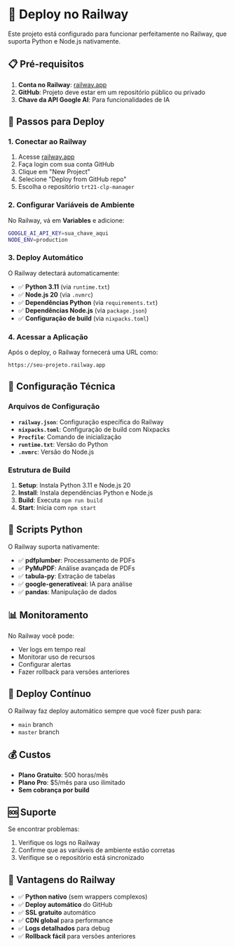 # 🚂 Deploy no Railway

Este projeto está configurado para funcionar perfeitamente no Railway, que suporta Python e Node.js nativamente.

## 📋 Pré-requisitos

1. **Conta no Railway**: [railway.app](https://railway.app)
2. **GitHub**: Projeto deve estar em um repositório público ou privado
3. **Chave da API Google AI**: Para funcionalidades de IA

## 🚀 Passos para Deploy

### 1. Conectar ao Railway

1. Acesse [railway.app](https://railway.app)
2. Faça login com sua conta GitHub
3. Clique em "New Project"
4. Selecione "Deploy from GitHub repo"
5. Escolha o repositório `trt21-clp-manager`

### 2. Configurar Variáveis de Ambiente

No Railway, vá em **Variables** e adicione:

```bash
GOOGLE_AI_API_KEY=sua_chave_aqui
NODE_ENV=production
```

### 3. Deploy Automático

O Railway detectará automaticamente:
- ✅ **Python 3.11** (via `runtime.txt`)
- ✅ **Node.js 20** (via `.nvmrc`)
- ✅ **Dependências Python** (via `requirements.txt`)
- ✅ **Dependências Node.js** (via `package.json`)
- ✅ **Configuração de build** (via `nixpacks.toml`)

### 4. Acessar a Aplicação

Após o deploy, o Railway fornecerá uma URL como:
```
https://seu-projeto.railway.app
```

## 🔧 Configuração Técnica

### Arquivos de Configuração

- **`railway.json`**: Configuração específica do Railway
- **`nixpacks.toml`**: Configuração de build com Nixpacks
- **`Procfile`**: Comando de inicialização
- **`runtime.txt`**: Versão do Python
- **`.nvmrc`**: Versão do Node.js

### Estrutura de Build

1. **Setup**: Instala Python 3.11 e Node.js 20
2. **Install**: Instala dependências Python e Node.js
3. **Build**: Executa `npm run build`
4. **Start**: Inicia com `npm start`

## 🐍 Scripts Python

O Railway suporta nativamente:
- ✅ **pdfplumber**: Processamento de PDFs
- ✅ **PyMuPDF**: Análise avançada de PDFs
- ✅ **tabula-py**: Extração de tabelas
- ✅ **google-generativeai**: IA para análise
- ✅ **pandas**: Manipulação de dados

## 📊 Monitoramento

No Railway você pode:
- Ver logs em tempo real
- Monitorar uso de recursos
- Configurar alertas
- Fazer rollback para versões anteriores

## 🔄 Deploy Contínuo

O Railway faz deploy automático sempre que você fizer push para:
- `main` branch
- `master` branch

## 💰 Custos

- **Plano Gratuito**: 500 horas/mês
- **Plano Pro**: $5/mês para uso ilimitado
- **Sem cobrança por build**

## 🆘 Suporte

Se encontrar problemas:
1. Verifique os logs no Railway
2. Confirme que as variáveis de ambiente estão corretas
3. Verifique se o repositório está sincronizado

## 🎯 Vantagens do Railway

- ✅ **Python nativo** (sem wrappers complexos)
- ✅ **Deploy automático** do GitHub
- ✅ **SSL gratuito** automático
- ✅ **CDN global** para performance
- ✅ **Logs detalhados** para debug
- ✅ **Rollback fácil** para versões anteriores
